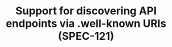 ---
title: "Support for discovering API endpoints via .well-known URIs (SPEC-121)"
created_at: "2015-03-08"
description:
keywords: merged
client_stats:
server_stats:
  synapse:
    all:
      12: y #1
sdk_stats:
services_stats:
footnotes:
notes:
links:
 - title: "PR for MSC433"
   link: "https://github.com/matrix-org/matrix-doc/issues/433"
---